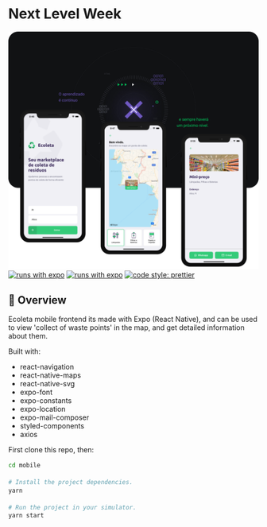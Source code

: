 # Next Level Week

![Ecoleta mobile](/assets/ecoleta-mobile.png)
[![runs with expo](https://img.shields.io/badge/Runs%20with%20Expo-000.svg?style=flat-square&logo=EXPO&labelColor=f3f3f3&logoColor=000)](https://expo.io/) [![runs with expo](https://img.shields.io/badge/code%20style-universe-lightgrey?style=flat-square)](https://github.com/expo/expo/tree/master/packages/eslint-config-universe) [![code style: prettier](https://img.shields.io/badge/code_style-prettier-ff69b4.svg?style=flat-square)](https://github.com/prettier/prettier)

## 🚀 Overview

Ecoleta mobile frontend its made with Expo (React Native), and can be used to view 'collect of waste points' in the map, and get detailed information about them.

Built with:

- react-navigation
- react-native-maps
- react-native-svg
- expo-font
- expo-constants
- expo-location
- expo-mail-composer
- styled-components
- axios

First clone this repo, then:

```sh
cd mobile

# Install the project dependencies.
yarn

# Run the project in your simulator.
yarn start
```
